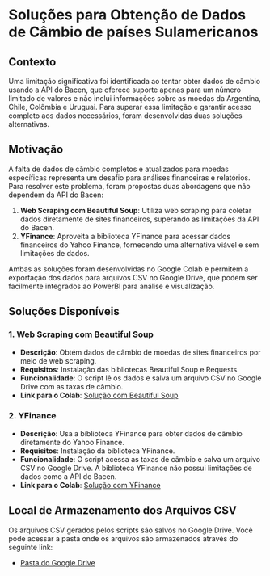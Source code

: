# Soluções para Obtenção de Dados de Câmbio de países Sulamericanos

## Contexto

Uma limitação significativa foi identificada ao tentar obter dados de câmbio usando a API do Bacen, que oferece suporte apenas para um número limitado de valores e não inclui informações sobre as moedas da Argentina, Chile, Colômbia e Uruguai. Para superar essa limitação e garantir acesso completo aos dados necessários, foram desenvolvidas duas soluções alternativas.

## Motivação

A falta de dados de câmbio completos e atualizados para moedas específicas representa um desafio para análises financeiras e relatórios. Para resolver este problema, foram propostas duas abordagens que não dependem da API do Bacen:

1. **Web Scraping com Beautiful Soup**: Utiliza web scraping para coletar dados diretamente de sites financeiros, superando as limitações da API do Bacen.
2. **YFinance**: Aproveita a biblioteca YFinance para acessar dados financeiros do Yahoo Finance, fornecendo uma alternativa viável e sem limitações de dados.

Ambas as soluções foram desenvolvidas no Google Colab e permitem a exportação dos dados para arquivos CSV no Google Drive, que podem ser facilmente integrados ao PowerBI para análise e visualização.

## Soluções Disponíveis

### 1. Web Scraping com Beautiful Soup

- **Descrição**: Obtém dados de câmbio de moedas de sites financeiros por meio de web scraping.
- **Requisitos**: Instalação das bibliotecas Beautiful Soup e Requests.
- **Funcionalidade**: O script lê os dados e salva um arquivo CSV no Google Drive com as taxas de câmbio.
- **Link para o Colab**: [Solução com Beautiful Soup](https://colab.research.google.com/drive/1x_kqz1pf3QvnshXzdlF52cUsREUEvGxX?usp=sharing)

### 2. YFinance

- **Descrição**: Usa a biblioteca YFinance para obter dados de câmbio diretamente do Yahoo Finance.
- **Requisitos**: Instalação da biblioteca YFinance.
- **Funcionalidade**: O script acessa as taxas de câmbio e salva um arquivo CSV no Google Drive. A biblioteca YFinance não possui limitações de dados como a API do Bacen.
- **Link para o Colab**: [Solução com YFinance](https://colab.research.google.com/drive/1udK4yzdISaxIczA5nee33JYdrvc8UfBo?usp=sharing)

## Local de Armazenamento dos Arquivos CSV

Os arquivos CSV gerados pelos scripts são salvos no Google Drive. Você pode acessar a pasta onde os arquivos são armazenados através do seguinte link:

- [Pasta do Google Drive](https://drive.google.com/drive/folders/1db0frdNn7SRM_cIZh-RmFjjQjcet0FlX?usp=sharing)
